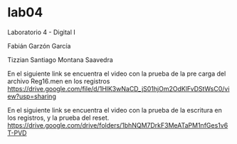 # lab04

Laboratorio 4 - Digital I

Fabián Garzón García

Tizzian Santiago Montana Saavedra




En el siguiente link se encuentra el video con la prueba de la pre carga del archivo Reg16.men en los registros
https://drive.google.com/file/d/1HlK3wNaCD_jS01hjOm2OdKlFvDStWsC0/view?usp=sharing

En el siguiente link se encuentra el video con la prueba de la escritura en los registros, y la prueba del reset.
https://drive.google.com/drive/folders/1bhNQM7DrkF3MeATaPM1nfGes1v6T-PVD
